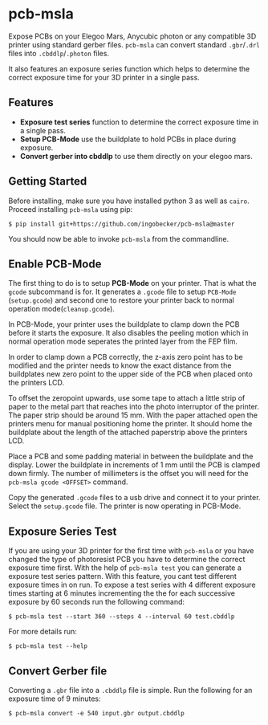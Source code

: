 # pcb-msla

Expose PCBs on your Elegoo Mars, Anycubic photon or any compatible 3D printer using standard gerber files. `pcb-msla` can convert standard `.gbr`/`.drl` files into `.cbddlp`/`.photon` files. 

It also features an exposure series function which helps to determine the correct exposure time for your 3D printer in a single pass.

## Features

* **Exposure test series** function to determine the correct exposure time in a single pass.
* **Setup PCB-Mode** use the buildplate to hold PCBs in place during exposure.
* **Convert gerber into cbddlp** to use them directly on your elegoo mars.

## Getting Started

Before installing, make sure you have installed python 3 as well as `cairo`. Proceed installing `pcb-msla` using pip:

```
$ pip install git+https://github.com/ingobecker/pcb-msla@master
```

You should now be able to invoke `pcb-msla` from the commandline.

## Enable PCB-Mode

The first thing to do is to setup **PCB-Mode** on your printer. That is what
the `gcode` subcommand is for. It generates a `.gcode` file to setup `PCB-Mode`
(`setup.gcode`) and second one to restore your printer back to normal operation mode(`cleanup.gcode`).

In PCB-Mode, your printer uses the buildplate to clamp down the PCB before it
starts the exposure. It also disables the peeling motion which in normal
operation mode seperates the printed layer from the FEP film. 

In order to clamp down a PCB correctly, the z-axis zero point has to be modified 
and the printer needs to know the exact distance from the buildplates new zero
point to the upper side of the PCB when placed onto the printers LCD.

To offset the zeropoint upwards, use some tape to attach a little strip of
paper to the metal part that reaches into the photo interruptor of the printer.
The paper strip should be around 15 mm.  With the paper attached open the
printers menu for manual positioning home the printer. It should home the
buildplate about the length of the attached paperstrip above the printers LCD.

Place a PCB and some padding material in between the buildplate and the display.
Lower the buildplate in increments of 1 mm until the PCB is clamped down
firmly. The number of millimeters is the offset you will need for the `pcb-msla
gcode <OFFSET>` command.

Copy the generated `.gcode` files to a usb drive and connect it to your printer.
Select the `setup.gcode` file. The printer is now operating in PCB-Mode.


## Exposure Series Test

If you are using your 3D printer for the first time with `pcb-msla` or you have
changed the type of photoresist PCB you have to determine the correct exposure
time first. With the help of `pcb-msla test` you can generate a exposure test
series pattern. With this feature, you cant test different exposure times in on
 run. To expose a test series with 4 different exposure times starting at 6 minutes
incrementing the the for each successive exposure by 60 seconds run the following
command:

```
$ pcb-msla test --start 360 --steps 4 --interval 60 test.cbddlp
```

For more details run:

```
$ pcb-msla test --help
```

## Convert Gerber file

Converting a `.gbr` file into a `.cbddlp` file is simple. Run the following for an
exposure time of 9 minutes:

```
$ pcb-msla convert -e 540 input.gbr output.cbddlp
```
